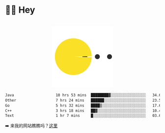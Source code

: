 
# 👋🏻 Hey
<div align="center">
	<br>
	<img src="https://raw.githubusercontent.com/Aniket965/Aniket965/master/pacman.svg?sanitize=true" width="200" height="200">
	<br>
</div>

<!--START_SECTION:waka-->

```txt
Java                   10 hrs 53 mins  ████████▓░░░░░░░░░░░░░░░░   34.65 %
Other                  7 hrs 24 mins   ██████░░░░░░░░░░░░░░░░░░░   23.54 %
Go                     5 hrs 32 mins   ████▒░░░░░░░░░░░░░░░░░░░░   17.61 %
C++                    3 hrs 18 mins   ██▓░░░░░░░░░░░░░░░░░░░░░░   10.49 %
Text                   1 hr 7 mins     █░░░░░░░░░░░░░░░░░░░░░░░░   03.60 %
```

<!--END_SECTION:waka-->

 ➡️  来我的网站瞧瞧吗？[这里](https://www.shaolongfei.com)
